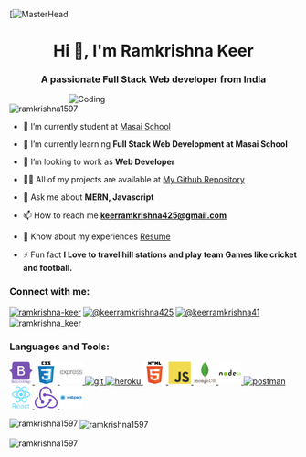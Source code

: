 [![MasterHead](https://camo.githubusercontent.com/f1c0fc76d120f760664938edd8e1818f9d407b03f8ce7d306e12094d8853b6a0/687474703a2f2f692e696d6775722e636f6d2f6337476d414a662e706e67)

<h1 align="center">Hi 👋, I'm Ramkrishna Keer</h1>
<h3 align="center">A passionate Full Stack Web developer from India</h3>

<img align="right" alt="Coding" width="400" src="https://www.digisailor.com/assets/img/projects/Application-Development.gif">

<p align="left"> <img src="https://komarev.com/ghpvc/?username=ramkrishna1597&label=Profile%20views&color=0e75b6&style=flat" alt="ramkrishna1597" /> </p>

- 🔭 I’m currently student at <a href ="https://www.masaischool.com/" >Masai School</a>

- 🌱 I’m currently learning **Full Stack Web Development at Masai School**

- 👯 I’m looking to work as **Web Developer**

- 👨‍💻 All of my projects are available at <a href ="https://github.com/Ramkrishna1597?tab=repositories" >My Github Repository</a>

- 💬 Ask me about **MERN, Javascript**

- 📫 How to reach me **keerramkrishna425@gmail.com**

- 📄 Know about my experiences <a href ="https://drive.google.com/file/d/1WjCXVJnWP2wtoyip687JXUkl7HY-8nJq/view?usp=sharing/" >Resume</a>

- ⚡ Fun fact **I Love to travel hill stations and play team Games like cricket and football.**

<h3 align="left">Connect with me:</h3>
<p align="left">
<a href="https://linkedin.com/in/ramkrishna-keer" target="blank"><img align="center" src="https://raw.githubusercontent.com/rahuldkjain/github-profile-readme-generator/master/src/images/icons/Social/linked-in-alt.svg" alt="ramkrishna-keer" height="30" width="40" /></a>
<a href="https://medium.com/@keerramkrishna425" target="blank"><img align="center" src="https://raw.githubusercontent.com/rahuldkjain/github-profile-readme-generator/master/src/images/icons/Social/medium.svg" alt="@keerramkrishna425" height="30" width="40" /></a>
<a href="https://www.hackerrank.com/@keerramkrishna41" target="blank"><img align="center" src="https://raw.githubusercontent.com/rahuldkjain/github-profile-readme-generator/master/src/images/icons/Social/hackerrank.svg" alt="@keerramkrishna41" height="30" width="40" /></a>
<a href="https://www.leetcode.com/ramkrishna_keer" target="blank"><img align="center" src="https://raw.githubusercontent.com/rahuldkjain/github-profile-readme-generator/master/src/images/icons/Social/leet-code.svg" alt="ramkrishna_keer" height="30" width="40" /></a>
</p>

<h3 align="left">Languages and Tools:</h3>
<p align="left"> <a href="https://getbootstrap.com" target="_blank" rel="noreferrer"> <img src="https://raw.githubusercontent.com/devicons/devicon/master/icons/bootstrap/bootstrap-plain-wordmark.svg" alt="bootstrap" width="40" height="40"/> </a> <a href="https://www.w3schools.com/css/" target="_blank" rel="noreferrer"> <img src="https://raw.githubusercontent.com/devicons/devicon/master/icons/css3/css3-original-wordmark.svg" alt="css3" width="40" height="40"/> </a> <a href="https://expressjs.com" target="_blank" rel="noreferrer"> <img src="https://raw.githubusercontent.com/devicons/devicon/master/icons/express/express-original-wordmark.svg" alt="express" width="40" height="40"/> </a> <a href="https://git-scm.com/" target="_blank" rel="noreferrer"> <img src="https://www.vectorlogo.zone/logos/git-scm/git-scm-icon.svg" alt="git" width="40" height="40"/> </a> <a href="https://heroku.com" target="_blank" rel="noreferrer"> <img src="https://www.vectorlogo.zone/logos/heroku/heroku-icon.svg" alt="heroku" width="40" height="40"/> </a> <a href="https://www.w3.org/html/" target="_blank" rel="noreferrer"> <img src="https://raw.githubusercontent.com/devicons/devicon/master/icons/html5/html5-original-wordmark.svg" alt="html5" width="40" height="40"/> </a> <a href="https://developer.mozilla.org/en-US/docs/Web/JavaScript" target="_blank" rel="noreferrer"> <img src="https://raw.githubusercontent.com/devicons/devicon/master/icons/javascript/javascript-original.svg" alt="javascript" width="40" height="40"/> </a> <a href="https://www.mongodb.com/" target="_blank" rel="noreferrer"> <img src="https://raw.githubusercontent.com/devicons/devicon/master/icons/mongodb/mongodb-original-wordmark.svg" alt="mongodb" width="40" height="40"/> </a> <a href="https://nodejs.org" target="_blank" rel="noreferrer"> <img src="https://raw.githubusercontent.com/devicons/devicon/master/icons/nodejs/nodejs-original-wordmark.svg" alt="nodejs" width="40" height="40"/> </a> <a href="https://postman.com" target="_blank" rel="noreferrer"> <img src="https://www.vectorlogo.zone/logos/getpostman/getpostman-icon.svg" alt="postman" width="40" height="40"/> </a> <a href="https://reactjs.org/" target="_blank" rel="noreferrer"> <img src="https://raw.githubusercontent.com/devicons/devicon/master/icons/react/react-original-wordmark.svg" alt="react" width="40" height="40"/> </a> <a href="https://redux.js.org" target="_blank" rel="noreferrer"> <img src="https://raw.githubusercontent.com/devicons/devicon/master/icons/redux/redux-original.svg" alt="redux" width="40" height="40"/> </a> <a href="https://webpack.js.org" target="_blank" rel="noreferrer"> <img src="https://raw.githubusercontent.com/devicons/devicon/d00d0969292a6569d45b06d3f350f463a0107b0d/icons/webpack/webpack-original-wordmark.svg" alt="webpack" width="40" height="40"/> </a> </p>

<p><img align="left" src="https://github-readme-stats.vercel.app/api/top-langs?username=ramkrishna1597&show_icons=true&locale=en&layout=compact" alt="ramkrishna1597" /></p>

<p>&nbsp;<img align="center" src="https://github-readme-stats.vercel.app/api?username=ramkrishna1597&show_icons=true&locale=en" alt="ramkrishna1597" /></p>

<p><img align="center" src="https://github-readme-streak-stats.herokuapp.com/?user=ramkrishna1597&" alt="ramkrishna1597" /></p>
